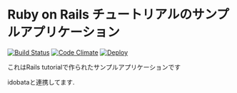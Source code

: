 # Ruby on Rails チュートリアルのサンプルアプリケーション

[![Build Status](https://travis-ci.org/swamp09/sample_app.svg?branch=master)](https://travis-ci.org/swamp09/sample_app)
[![Code Climate](https://codeclimate.com/github/swamp09/sample_app/badges/gpa.svg)](https://codeclimate.com/github/swamp09/sample_app)
[![Deploy](https://www.herokucdn.com/deploy/button.svg)](https://heroku.com/deploy)

これはRails tutorialで作られたサンプルアプリケーションです

idobataと連携してます.






